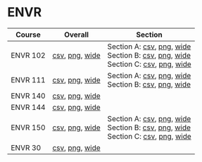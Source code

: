 # ENVR

| Course | Overall | Section |
| ------ | ------- | ------- |
| ENVR 102 | [csv](https://github.com/UCSD-Historical-Enrollment-Data/2024Fall/blob/main/overall/ENVR%20102.csv), [png](https://raw.githubusercontent.com/UCSD-Historical-Enrollment-Data/2024Fall/main/plot_overall/ENVR%20102.png), [wide](https://raw.githubusercontent.com/UCSD-Historical-Enrollment-Data/2024Fall/main/plot_overall_wide/ENVR%20102.png) | Section A: [csv](https://github.com/UCSD-Historical-Enrollment-Data/2024Fall/blob/main/section/ENVR%20102_A.csv), [png](https://raw.githubusercontent.com/UCSD-Historical-Enrollment-Data/2024Fall/main/plot_section/ENVR%20102_A.png), [wide](https://raw.githubusercontent.com/UCSD-Historical-Enrollment-Data/2024Fall/main/plot_section_wide/ENVR%20102_A.png)<br>Section B: [csv](https://github.com/UCSD-Historical-Enrollment-Data/2024Fall/blob/main/section/ENVR%20102_B.csv), [png](https://raw.githubusercontent.com/UCSD-Historical-Enrollment-Data/2024Fall/main/plot_section/ENVR%20102_B.png), [wide](https://raw.githubusercontent.com/UCSD-Historical-Enrollment-Data/2024Fall/main/plot_section_wide/ENVR%20102_B.png)<br>Section C: [csv](https://github.com/UCSD-Historical-Enrollment-Data/2024Fall/blob/main/section/ENVR%20102_C.csv), [png](https://raw.githubusercontent.com/UCSD-Historical-Enrollment-Data/2024Fall/main/plot_section/ENVR%20102_C.png), [wide](https://raw.githubusercontent.com/UCSD-Historical-Enrollment-Data/2024Fall/main/plot_section_wide/ENVR%20102_C.png) |
| ENVR 111 | [csv](https://github.com/UCSD-Historical-Enrollment-Data/2024Fall/blob/main/overall/ENVR%20111.csv), [png](https://raw.githubusercontent.com/UCSD-Historical-Enrollment-Data/2024Fall/main/plot_overall/ENVR%20111.png), [wide](https://raw.githubusercontent.com/UCSD-Historical-Enrollment-Data/2024Fall/main/plot_overall_wide/ENVR%20111.png) | Section A: [csv](https://github.com/UCSD-Historical-Enrollment-Data/2024Fall/blob/main/section/ENVR%20111_A.csv), [png](https://raw.githubusercontent.com/UCSD-Historical-Enrollment-Data/2024Fall/main/plot_section/ENVR%20111_A.png), [wide](https://raw.githubusercontent.com/UCSD-Historical-Enrollment-Data/2024Fall/main/plot_section_wide/ENVR%20111_A.png)<br>Section B: [csv](https://github.com/UCSD-Historical-Enrollment-Data/2024Fall/blob/main/section/ENVR%20111_B.csv), [png](https://raw.githubusercontent.com/UCSD-Historical-Enrollment-Data/2024Fall/main/plot_section/ENVR%20111_B.png), [wide](https://raw.githubusercontent.com/UCSD-Historical-Enrollment-Data/2024Fall/main/plot_section_wide/ENVR%20111_B.png) |
| ENVR 140 | [csv](https://github.com/UCSD-Historical-Enrollment-Data/2024Fall/blob/main/overall/ENVR%20140.csv), [png](https://raw.githubusercontent.com/UCSD-Historical-Enrollment-Data/2024Fall/main/plot_overall/ENVR%20140.png), [wide](https://raw.githubusercontent.com/UCSD-Historical-Enrollment-Data/2024Fall/main/plot_overall_wide/ENVR%20140.png) |  |
| ENVR 144 | [csv](https://github.com/UCSD-Historical-Enrollment-Data/2024Fall/blob/main/overall/ENVR%20144.csv), [png](https://raw.githubusercontent.com/UCSD-Historical-Enrollment-Data/2024Fall/main/plot_overall/ENVR%20144.png), [wide](https://raw.githubusercontent.com/UCSD-Historical-Enrollment-Data/2024Fall/main/plot_overall_wide/ENVR%20144.png) |  |
| ENVR 150 | [csv](https://github.com/UCSD-Historical-Enrollment-Data/2024Fall/blob/main/overall/ENVR%20150.csv), [png](https://raw.githubusercontent.com/UCSD-Historical-Enrollment-Data/2024Fall/main/plot_overall/ENVR%20150.png), [wide](https://raw.githubusercontent.com/UCSD-Historical-Enrollment-Data/2024Fall/main/plot_overall_wide/ENVR%20150.png) | Section A: [csv](https://github.com/UCSD-Historical-Enrollment-Data/2024Fall/blob/main/section/ENVR%20150_A.csv), [png](https://raw.githubusercontent.com/UCSD-Historical-Enrollment-Data/2024Fall/main/plot_section/ENVR%20150_A.png), [wide](https://raw.githubusercontent.com/UCSD-Historical-Enrollment-Data/2024Fall/main/plot_section_wide/ENVR%20150_A.png)<br>Section B: [csv](https://github.com/UCSD-Historical-Enrollment-Data/2024Fall/blob/main/section/ENVR%20150_B.csv), [png](https://raw.githubusercontent.com/UCSD-Historical-Enrollment-Data/2024Fall/main/plot_section/ENVR%20150_B.png), [wide](https://raw.githubusercontent.com/UCSD-Historical-Enrollment-Data/2024Fall/main/plot_section_wide/ENVR%20150_B.png)<br>Section C: [csv](https://github.com/UCSD-Historical-Enrollment-Data/2024Fall/blob/main/section/ENVR%20150_C.csv), [png](https://raw.githubusercontent.com/UCSD-Historical-Enrollment-Data/2024Fall/main/plot_section/ENVR%20150_C.png), [wide](https://raw.githubusercontent.com/UCSD-Historical-Enrollment-Data/2024Fall/main/plot_section_wide/ENVR%20150_C.png) |
| ENVR 30 | [csv](https://github.com/UCSD-Historical-Enrollment-Data/2024Fall/blob/main/overall/ENVR%2030.csv), [png](https://raw.githubusercontent.com/UCSD-Historical-Enrollment-Data/2024Fall/main/plot_overall/ENVR%2030.png), [wide](https://raw.githubusercontent.com/UCSD-Historical-Enrollment-Data/2024Fall/main/plot_overall_wide/ENVR%2030.png) |  |
